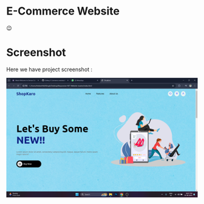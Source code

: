 # E-Commerce Website

😉

# Screenshot
Here we have project screenshot :

![screenshot](screenshot.png)